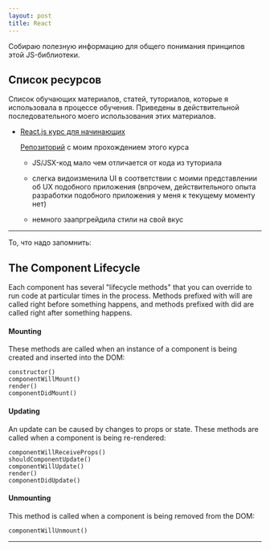 ```yaml
---
layout: post
title: React
---
```


Собираю полезную информацию для общего понимания принципов этой JS-библиотеки.

<h2 class="post__small-heading">Список ресурсов</h2>

Список обучающих материалов, статей, туториалов, которые я использовала в процессе обучения.
Приведены в действительной последовательного моего использования этих материалов.

* [React.js курс для начинающих](https://www.gitbook.com/book/maxfarseer/react-course-ru])

  [Репозиторий](https://github.com/EkaterinaSava/react-course-ru__practice) с моим прохождением этого курса
  
    * JS/JSX-код мало чем отличается от кода из туториала

    * слегка видоизменила UI в соответствии с моими представлении об UX подобного приложения (впрочем, действительного опыта разработки подобного приложения у меня к текущему моменту нет)

    * немного заапргрейдила стили на свой вкус


---

То, что надо запомнить:

<h2 class="post__small-heading">The Component Lifecycle</h2>

Each component has several "lifecycle methods" that you can override
to run code at particular times in the process. Methods prefixed with
will are called right before something happens, and methods
prefixed with did are called right after something happens.

#### Mounting

These methods are called when an instance of a component is being created and inserted into the DOM:


    constructor()
    componentWillMount()
    render()
    componentDidMount()


#### Updating

An update can be caused by changes to props or state. These methods are called when a component is being re-rendered:

    componentWillReceiveProps()
    shouldComponentUpdate()
    componentWillUpdate()
    render()
    componentDidUpdate()

#### Unmounting

This method is called when a component is being removed from the DOM:

    componentWillUnmount()



---

<!-- 11/01/2017 -->
